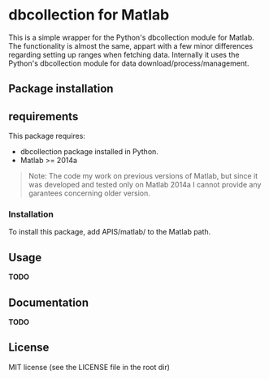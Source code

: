 # dbcollection for Matlab

This is a simple wrapper for the Python's dbcollection module for Matlab. The functionality is almost the same, appart with a few minor differences regarding setting up ranges when fetching data. Internally it uses the Python's dbcollection module for data download/process/management.


## Package installation

## requirements

This package requires:

- dbcollection package installed in Python.
- Matlab >= 2014a

> Note: The code my work on previous versions of Matlab,
but since it was developed and tested only on Matlab 2014a
I cannot provide any garantees concerning older version.


### Installation

To install this package, add APIS/matlab/ to the Matlab path.


## Usage

**TODO**


## Documentation

**TODO**


## License

MIT license (see the LICENSE file in the root dir)